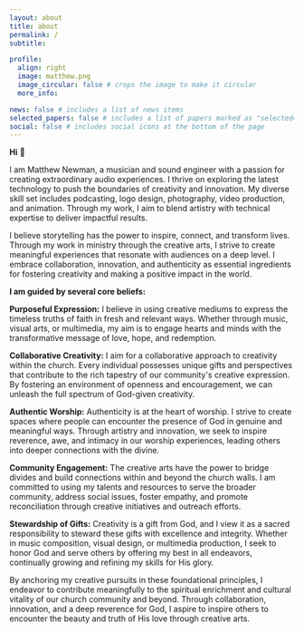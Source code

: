 ```yaml
---
layout: about
title: about
permalink: /
subtitle: 

profile:
  align: right
  image: matthew.png
  image_circular: false # crops the image to make it circular
  more_info: 

news: false # includes a list of news items
selected_papers: false # includes a list of papers marked as "selected={true}"
social: false # includes social icons at the bottom of the page
---
```

**Hi** 👋


I am Matthew Newman, a musician and sound engineer with a passion for creating extraordinary audio experiences. I thrive on exploring the latest technology to push the boundaries of creativity and innovation. My diverse skill set includes podcasting, logo design, photography, video production, and animation. Through my work, I aim to blend artistry with technical expertise to deliver impactful results.


I believe storytelling has the power to inspire, connect, and transform lives. Through my work in ministry through the creative arts, I strive to create meaningful experiences that resonate with audiences on a deep level. I embrace collaboration, innovation, and authenticity as essential ingredients for fostering creativity and making a positive impact in the world.


**I am guided by several core beliefs:**


**Purposeful Expression:** I believe in using creative mediums to express the timeless truths of faith in fresh and relevant ways. Whether through music, visual arts, or multimedia, my aim is to engage hearts and minds with the transformative message of love, hope, and redemption.


**Collaborative Creativity:** I aim for a collaborative approach to creativity within the church. Every individual possesses unique gifts and perspectives that contribute to the rich tapestry of our community's creative expression. By fostering an environment of openness and encouragement, we can unleash the full spectrum of God-given creativity.


**Authentic Worship:** Authenticity is at the heart of worship. I strive to create spaces where people can encounter the presence of God in genuine and meaningful ways. Through artistry and innovation, we seek to inspire reverence, awe, and intimacy in our worship experiences, leading others into deeper connections with the divine.


**Community Engagement:** The creative arts have the power to bridge divides and build connections within and beyond the church walls. I am committed to using my talents and resources to serve the broader community, address social issues, foster empathy, and promote reconciliation through creative initiatives and outreach efforts.


**Stewardship of Gifts:** Creativity is a gift from God, and I view it as a sacred responsibility to steward these gifts with excellence and integrity. Whether in music composition, visual design, or multimedia production, I seek to honor God and serve others by offering my best in all endeavors, continually growing and refining my skills for His glory.


By anchoring my creative pursuits in these foundational principles, I endeavor to contribute meaningfully to the spiritual enrichment and cultural vitality of our church community and beyond. Through collaboration, innovation, and a deep reverence for God, I aspire to inspire others to encounter the beauty and truth of His love through creative arts.
